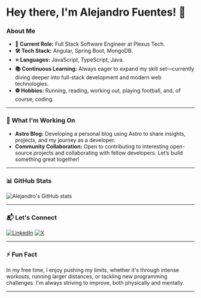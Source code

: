 # Hey there, I'm Alejandro Fuentes! 👋

### About Me

- **💼 Current Role:** Full Stack Software Engineer at Plexus Tech.
- **🛠️ Tech Stack:** Angular, Spring Boot, MongoDB.
- **⭐️ Languages:** JavaScript, TypeScript, Java.
- **📚 Continuous Learning:** Always eager to expand my skill set—currently diving deeper into full-stack development and modern web technologies.
- **⚽ Hobbies:** Running, reading, working out, playing football, and, of course, coding.

---

### 🎯 What I'm Working On

- **Astro Blog:** Developing a personal blog using Astro to share insights, projects, and my journey as a developer.
- **Community Collaboration:** Open to contributing to interesting open-source projects and collaborating with fellow developers. Let’s build something great together!

---

### 📊 GitHub Stats

![Alejandro's GitHub stats](https://github-readme-stats.vercel.app/api?username=alefuegom&show_icons=true&theme=dark)

---

### 📬 Let's Connect

[![LinkedIn](https://img.shields.io/badge/LinkedIn-Alejandro_Fuentes-439E8B?style=for-the-badge&logo=linkedin&logoColor=white&labelColor=101010)](https://es.linkedin.com/in/alejandro-fuentes-g%C3%B3mez-78375b208)
[![X](https://img.shields.io/badge/X-@alefuegom-439E8B?style=for-the-badge&logo=X&logoColor=white&labelColor=101010)](https://twitter.com/alefuegom)

---

### ⚡ Fun Fact

In my free time, I enjoy pushing my limits, whether it's through intense workouts, running larger distances, or tackling new programming challenges. I'm always striving to improve, both physically and mentally.

---
